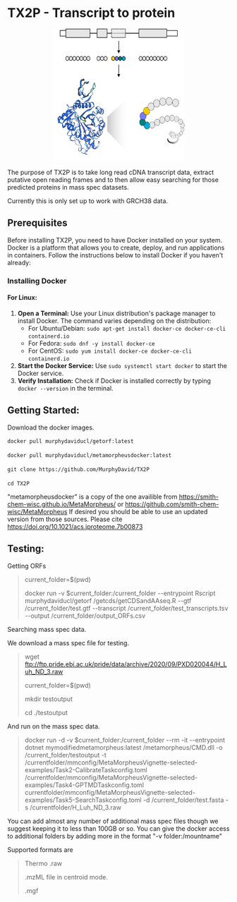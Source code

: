 # TX2P - Transcript to protein

<p align="center">
  <img src="img/RNA_protein.png" width="300" height="300"/>  
</p>

The purpose of TX2P is to take long read cDNA transcript data, extract putative open reading frames and to then allow easy searching for those predicted proteins in mass spec datasets.

Currently this is only set up to work with GRCH38 data.

## Prerequisites

Before installing TX2P, you need to have Docker installed on your system. Docker is a platform that allows you to create, deploy, and run applications in containers. Follow the instructions below to install Docker if you haven't already:

### Installing Docker

#### For Linux:

1. **Open a Terminal:** Use your Linux distribution's package manager to install Docker. The command varies depending on the distribution:
   - For Ubuntu/Debian: `sudo apt-get install docker-ce docker-ce-cli containerd.io`
   - For Fedora: `sudo dnf -y install docker-ce`
   - For CentOS: `sudo yum install docker-ce docker-ce-cli containerd.io`
2. **Start the Docker Service:** Use `sudo systemctl start docker` to start the Docker service.
3. **Verify Installation:** Check if Docker is installed correctly by typing `docker --version` in the terminal.


## Getting Started:

Download the docker images.
```
docker pull murphydaviducl/getorf:latest

docker pull murphydaviducl/metamorpheusdocker:latest

git clone https://github.com/MurphyDavid/TX2P

cd TX2P
```
"metamorpheusdocker" is a copy of the one availible from https://smith-chem-wisc.github.io/MetaMorpheus/ or  https://github.com/smith-chem-wisc/MetaMorpheus
If desired you should be able to use an updated version from those sources. Please cite https://doi.org/10.1021/acs.jproteome.7b00873


## Testing:

Getting ORFs

>current_folder=$(pwd)
>
>docker run -v $current_folder:/current_folder  --entrypoint Rscript murphydaviducl/getorf /getcds/getCDSandAAseq.R --gtf /current_folder/test.gtf --transcript /current_folder/test_transcripts.tsv --output /current_folder/output_ORFs.csv

Searching mass spec data.


We download a mass spec file for testing.

>wget ftp://ftp.pride.ebi.ac.uk/pride/data/archive/2020/09/PXD020044/H_Luh_ND_3.raw
>
>current_folder=$(pwd)
>
>mkdir testoutput
>
>cd ./testoutput

And run on the mass spec data. 

>docker run -d -v $current_folder:/current_folder --rm  -it --entrypoint dotnet mymodifiedmetamorpheus:latest /metamorpheus/CMD.dll -o /current_folder/testoutput -t /currentfolder/mmconfig/MetaMorpheusVignette-selected-examples/Task2-CalibrateTaskconfig.toml /currentfolder/mmconfig/MetaMorpheusVignette-selected-examples/Task4-GPTMDTaskconfig.toml currentfolder/mmconfig/MetaMorpheusVignette-selected-examples/Task5-SearchTaskconfig.toml -d /current_folder/test.fasta -s /currentfolder/H_Luh_ND_3.raw


You can add almost any number of additional mass spec files though we suggest keeping it to less than 100GB or so. You can give the docker access to additional folders by adding  more in the format "-v folder:/mountname"

Supported formats are 

>Thermo .raw 
>
>.mzML file in centroid mode.
>
>.mgf


